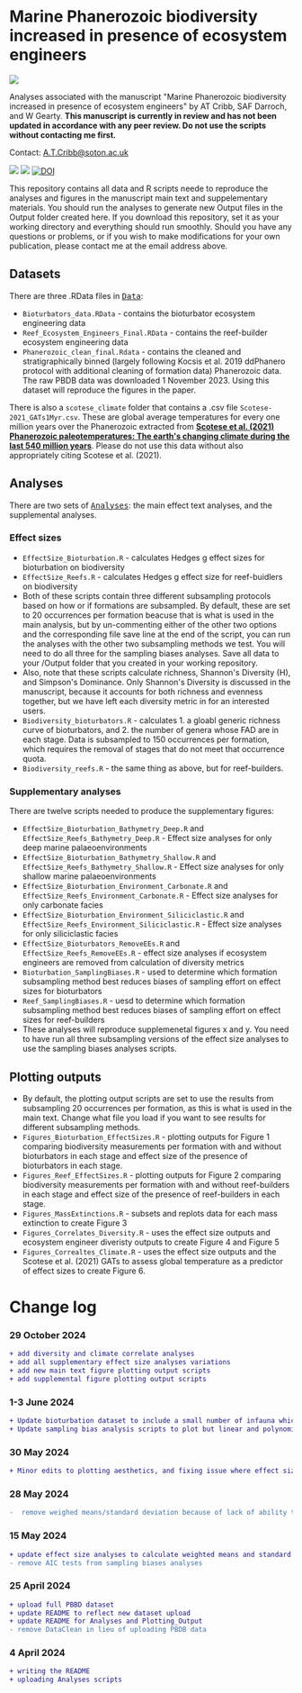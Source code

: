 # Marine Phanerozoic biodiversity increased in presence of ecosystem engineers

<a href="https://doi.org/10.21203/rs.3.rs-5447601/v1"><img src="https://img.shields.io/badge/Download preprint here!-ffb703"></a>

Analyses associated with the manuscript "Marine Phanerozoic biodiversity increased in presence of ecosystem engineers" by AT Cribb, SAF Darroch, and W Gearty. <b>This manuscript is currently in review and has not been updated in accordance with any peer review. Do not use the scripts without contacting me first.</b>

Contact: A.T.Cribb@soton.ac.uk

<img src="https://img.shields.io/badge/README%20is%20under%20construction-ff5400"> <img src="https://img.shields.io/badge/unpublished:-in review-7678ed"> <a href="https://doi.org/10.5281/zenodo.14196644"><img src="https://zenodo.org/badge/DOI/10.5281/zenodo.14196644.svg" alt="DOI"></a>

This repository contains all data and R scripts neede to reproduce the analyses and figures in the manuscript main text and suppelementary materials. You should run the analyses to generate new Output files in the Output folder created here. If you download this repository, set it as your working directory and everything should run smoothly. Should you have any questions or problems, or if you wish to make modifications for your own publication, please contact me at the email address above.

## Datasets
There are three .RData files in <kbd>[Data](https://github.com/atcribb/Ecosystem-Engineers-Biodiversity/tree/main/Data)</kbd>:
* ``Bioturbators_data.RData`` - contains the bioturbator ecosystem engineering data
* ``Reef_Ecosystem_Engineers_Final.RData`` - contains the reef-builder ecosystem engineering data
* ``Phanerozoic_clean_final.Rdata`` - contains the cleaned and stratigraphically binned (largely following Kocsis et al. 2019 ddPhanero protocol with additional cleaning of formation data) Phanerozoic data. The raw PBDB data was downloaded 1 November 2023. Using this dataset will reproduce the figures in the paper. 

There is also a ``scotese_climate`` folder that contains a .csv file ``Scotese-2021_GATs1Myr.csv``. These are global average temperatures for every one million years over the Phanerozoic extracted from <a href="https://doi.org/10.1016/j.earscirev.2021.103503"><b>Scotese et al. (2021) Phanerozoic paleotemperatures: The earth's changing climate during the last 540 million years</b></a>. Please do not use this data without also appropriately citing Scotese et al. (2021). 

## Analyses
There are two sets of <kbd>[Analyses](https://github.com/atcribb/Ecosystem-Engineers-Biodiversity/tree/main/Data)</kbd>: the main effect text analyses, and the supplemental analyses.

### Effect sizes 
* ``EffectSize_Bioturbation.R`` - calculates Hedges g effect sizes for bioturbation on biodiversity 
* ``EffectSize_Reefs.R`` - calculates Hedges g effect size for reef-buidlers on biodiversity
* Both of these scripts contain three different subsampling protocols based on how or if formations are subsampled. By default, these are set to 20 occurrences per formation beacuse that is what is used in the main analysis, but by un-commenting either of the other two options and the corresponding file save line at the end of the script, you can run the analyses with the other two subsampling methods we test. You will need to do all three for the sampling biases analyses. Save all data to your /Output folder that you created in your working repository.
* Also, note that these scripts calculate richness, Shannon's Diversity (H), and Simpson's Dominance. Only Shannon's Diversity is discussed in the manuscript, because it accounts for both richness and evenness together, but we have left each diversity metric in for an interested users. 
* ``Biodiversity_bioturbators.R`` - calculates 1. a gloabl generic richness curve of bioturbators, and 2. the number of genera whose FAD are in each stage. Data is subsampled to 150 occurrences per formation, which requires the removal of stages that do not meet that occurrence quota. 
* ``Biodiversity_reefs.R`` - the same thing as above, but for reef-builders.

### Supplementary analyses
There are twelve scripts needed to produce the supplementary figures:
* ``EffectSize_Bioturbation_Bathymetry_Deep.R`` and ``EffectSize_Reefs_Bathymetry_Deep.R`` - Effect size analyses for only deep marine palaeoenvironments
* ``EffectSize_Bioturbation_Bathymetry_Shallow.R`` and ``EffectSize_Reefs_Bathymetry_Shallow.R`` - Effect size analyses for only shallow marine palaeoenvironments
* ``EffectSize_Bioturbation_Environment_Carbonate.R`` and ``EffectSize_Reefs_Environment_Carbonate.R`` - Effect size analyses for only carbonate facies
* ``EffectSize_Bioturbation_Environment_Siliciclastic.R`` and ``EffectSize_Reefs_Environment_Siliciclastic.R`` - Effect size analyses for only siliciclastic facies 
* ``EffectSize_Bioturbators_RemoveEEs.R`` and ``EffectSize_Reefs_RemoveEEs.R`` - effect size analyses if ecosystem engineers are removed from calculation of diversity metrics 
* ``Bioturbation_SamplingBiases.R`` - used to determine which formation subsampling method best reduces biases of sampling effort on effect sizes for bioturbators 
* ``Reef_SamplingBiases.R`` - uesd to determine which formation subsampling method best reduces biases of sampling effort on effect sizes for reef-builders
* These analyses will reproduce supplemenetal figures x and y. You need to have run all three subsampling versions of the effect size analyses to use the sampling biases analyses scripts. 

## Plotting outputs 
* By default, the plotting output scripts are set to use the results from subsampling 20 occurrences per formation, as this is what is used in the main text. Change what file you load if you want to see results for different subsampling methods.
* ``Figures_Bioturbation_EffectSizes.R`` - plotting outputs for Figure 1 comparing biodiversity measurements per formation with and without bioturbators in each stage and effect size of the presence of bioturbators in each stage. 
* ``Figures_Reef_EffectSizes.R`` - plotting outputs for Figure 2 comparing biodiversity measurements per formation with and without reef-builders in each stage and effect size of the presence of reef-builders in each stage.
* ``Figures_MassExtinctions.R`` - subsets and replots data for each mass extinction to create Figure 3
* ``Figures_Correlates_Diversity.R`` - uses the effect size outputs and ecosystem engineer diveristy outputs to create Figure 4 and Figure 5
* ``Figures_Correaltes_Climate.R`` - uses the effect size outputs and the Scotese et al. (2021) GATs to assess global temperature as a predictor of effect sizes to create Figure 6. 

# Change log
### 29 October 2024
```diff
+ add diversity and climate correlate analyses
+ add all supplementary effect size analyses variations 
+ add new main text figure plotting output scripts 
+ add supplemental figure plotting output scripts
```

### 1-3 June 2024
```diff
+ Update bioturbation dataset to include a small number of infauna which were not previously included 
+ Update sampling bias analysis scripts to plot but linear and polynomial regressions more easily 
```

### 30 May 2024
```diff
+ Minor edits to plotting aesthetics, and fixing issue where effect sizes strength was not being assessed based on uncertainty bounds
```

### 28 May 2024
```diff
-  remove weighed means/standard deviation because of lack of ability to consistently apply in each stage - with large iter, more likely to deal with n1=1 in stages where EEs are not dominant, where sd and thereby weighted means/sd cannot be calculated. Switching back to unweighted mean and standard deviation to opt for consistency. None of this impacts Hedges g.
```

### 15 May 2024
```diff
+ update effect size analyses to calculate weighted means and standard deviations for generic richness and Shannon's Diversity
- remove AIC tests from sampling biases analyses
```

### 25 April 2024
```diff
+ upload full PBBD dataset
+ update README to reflect new dataset upload
+ update README for Analyses and Plotting_Output
- remove DataClean in lieu of uploading PBDB data
```

### 4 April 2024
```diff
+ writing the README
+ uploading Analyses scripts
```

